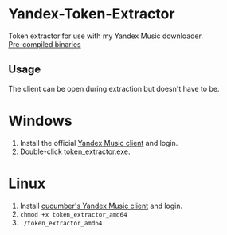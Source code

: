 # Yandex-Token-Extractor
Token extractor for use with my Yandex Music downloader.    
[Pre-compiled binaries](https://github.com/Sorrow446/Yandex-Music-Downloader/releases)

## Usage
The client can be open during extraction but doesn't have to be.

# Windows
1. Install the official [Yandex Music client](https://music.yandex.ru/download/) and login.
2. Double-click token_extractor.exe.

# Linux
1. Install [cucumber's Yandex Music client](https://github.com/cucumber-sp/yandex-music-linux/releases) and login.
2. `chmod +x token_extractor_amd64`
3. `./token_extractor_amd64`
